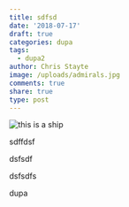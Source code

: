 ```yaml
---
title: sdfsd
date: '2018-07-17'
draft: true
categories: dupa
tags:
  - dupa2
author: Chris Stayte
image: /uploads/admirals.jpg
comments: true
share: true
type: post
---
```

![this is a ship](/uploads/ship.jpg)

sdffdsf

dsfsdf

dsfsdfs

dupa
